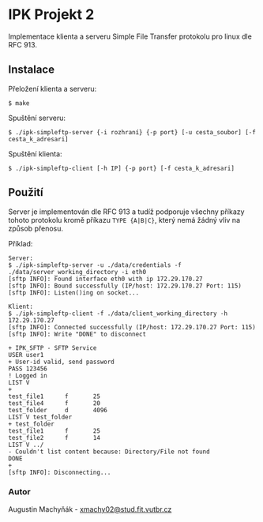 # IPK Projekt 2

Implementace klienta a serveru Simple File Transfer protokolu pro linux dle RFC 913.

## Instalace
Přeložení klienta a serveru:
```
$ make
```

Spuštění serveru:
```
$ ./ipk-simpleftp-server {-i rozhraní} {-p ­­port} [-u cesta_soubor] [-f cesta_k_adresari]
```

Spuštění klienta:
```
$ ./ipk-simpleftp-client [-h IP] {-p port} [-f cesta_k_adresari]
```

## Použití
Server je implementován dle RFC 913 a tudíž podporuje všechny příkazy tohoto protokolu kromě příkazu `TYPE {A|B|C}`, který nemá žádný vliv na způsob přenosu.

Příklad:
```
Server:
$ ./ipk-simpleftp-server -u ./data/credentials -f ./data/server_working_directory -i eth0
[sftp INFO]: Found interface eth0 with ip 172.29.170.27
[sftp INFO]: Bound successfully (IP/host: 172.29.170.27 Port: 115)
[sftp INFO]: Listen()ing on socket...

Klient:
$ ./ipk-simpleftp-client -f ./data/client_working_directory -h 172.29.170.27
[sftp INFO]: Connected successfully (IP/host: 172.29.170.27 Port: 115)
[sftp INFO]: Write "DONE" to disconnect

+ IPK_SFTP - SFTP Service
USER user1
+ User-id valid, send password
PASS 123456 
! Logged in
LIST V
+ 
test_file1      f       25
test_file4      f       20
test_folder     d       4096
LIST V test_folder
+ test_folder
test_file1      f       25
test_file2      f       14
LIST V ../
- Couldn't list content because: Directory/File not found
DONE
+
[sftp INFO]: Disconnecting...
```

### Autor
Augustin Machyňák - xmachy02@stud.fit.vutbr.cz
